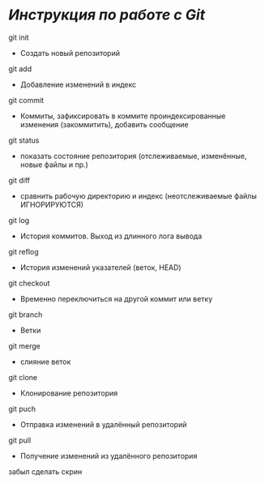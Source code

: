 # _**Инструкция по работе с Git**_

git init

* Создать новый репозиторий

git add

* Добавление изменений в индекс

git commit

* Коммиты, зафиксировать в коммите проиндексированные изменения (закоммитить), добавить сообщение

git status

* показать состояние репозитория (отслеживаемые, изменённые, новые файлы и пр.)

git diff

* сравнить рабочую директорию и индекс (неотслеживаемые файлы ИГНОРИРУЮТСЯ)

git log 

* История коммитов. Выход из длинного лога вывода

git reflog

* История изменений указателей (веток, HEAD)

git checkout

* Временно переключиться на другой коммит или ветку

git branch

* Ветки

git merge

* слияние веток

git clone

* Клонирование репозитория

git puch

* Отправка изменений в удалённый репозиторий

git pull

* Получение изменений из удалённого репозитория




забыл сделать скрин
